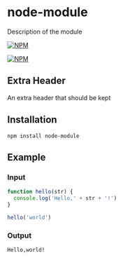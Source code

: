 # node-module

Description of the module

[![NPM](https://nodei.co/npm/node-module.png?downloads&stars)](https://nodei.co/npm/node-module/)

[![NPM](https://nodei.co/npm-dl/node-module.png)](https://nodei.co/npm/node-module/)

## Extra Header

An extra header that should be kept

## Installation

```
npm install node-module
```

## Example

### Input

```javascript
function hello(str) {
  console.log('Hello,' + str + '!')
}

hello('world')
```

### Output

```
Hello,world!
```

